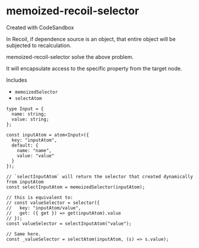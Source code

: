 # memoized-recoil-selector
Created with CodeSandbox

<p>In Recoil, if dependence source is an object, that entire object will be subjected to recalculation.</p>
<p>memoized-recoil-selector solve the above problem.</p>
<p>It will encapsulate access to the specific property from the target node.</p>

Includes
- `memoizedSelector`
- `selectAtom`

```tsx
type Input = {
  name: string;
  value: string;
};

const inputAtom = atom<Input>({
  key: "inputAtom",
  default: {
    name: "name",
    value: "value"
  }
});

// `selectInputAtom` will return the selector that created dynamically from inputAtom
const selectInputAtom = memoizedSelector(inputAtom);

// this is equivalent to:
// const valueSelector = selector({
//   key: "inputAtom/value",
//   get: ({ get }) => get(inputAtom).value
// });
const valueSelector = selectInputAtom("value");

// Same here.
const _valueSelector = selectAtom(inputAtom, (s) => s.value);
```
